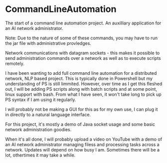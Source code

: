 # CommandLineAutomation
The start of a command line automation project. An auxilliary application for an AI network administrator.

Note: Due to the nature of some of these commands, you may have to run the jar file with administrative provledges.

Network communications with datagram sockets - this makes it possible to send administration commands over a network as well as to execute scripts remotely.

I have been wanting to add full command line automation for a distributed network, NLP based project. This is typically done in Powershell but my understanding of PS is still limmited. However, over time as I get this fleshed out, I will be adding PS scripts along with batch scripts and at some point, linux support with bash. From what I have seen, it won't take long to pick up PS syntax if I am using it regularly.

I will probably not be making a GUI for this as for my own use, I can plug it in directly to a natural language interface. 

For this project, it's mostly a demo of Java socket usage and some basic network administration goodies.

When it's all done, I will probably upload a video on YouTube with a demo of an AI network administrator managing filess and processing tasks across a network. Updates will depend on how busy I am. Sometimes there will be a lot, othertimes it may take a while.

